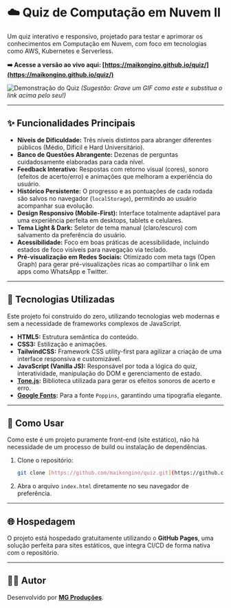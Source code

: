 # ☁️ Quiz de Computação em Nuvem II

Um quiz interativo e responsivo, projetado para testar e aprimorar os conhecimentos em Computação em Nuvem, com foco em tecnologias como AWS, Kubernetes e Serverless.

**➡️ Acesse a versão ao vivo aqui: [https://maikongino.github.io/quiz/](https://maikongino.github.io/quiz/)**

![Demonstração do Quiz](https://i.imgur.com/83907c1.gif)
*(Sugestão: Grave um GIF como este e substitua o link acima pelo seu!)*

---

## ✨ Funcionalidades Principais

-   **Níveis de Dificuldade:** Três níveis distintos para abranger diferentes públicos (Médio, Difícil e Hard Universitário).
-   **Banco de Questões Abrangente:** Dezenas de perguntas cuidadosamente elaboradas para cada nível.
-   **Feedback Interativo:** Respostas com retorno visual (cores), sonoro (efeitos de acerto/erro) e animações que melhoram a experiência do usuário.
-   **Histórico Persistente:** O progresso e as pontuações de cada rodada são salvos no navegador (`localStorage`), permitindo ao usuário acompanhar sua evolução.
-   **Design Responsivo (Mobile-First):** Interface totalmente adaptável para uma experiência perfeita em desktops, tablets e celulares.
-   **Tema Light & Dark:** Seletor de tema manual (claro/escuro) com salvamento da preferência do usuário.
-   **Acessibilidade:** Foco em boas práticas de acessibilidade, incluindo estados de foco visíveis para navegação via teclado.
-   **Pré-visualização em Redes Sociais:** Otimizado com meta tags (Open Graph) para gerar pré-visualizações ricas ao compartilhar o link em apps como WhatsApp e Twitter.

---

## 🚀 Tecnologias Utilizadas

Este projeto foi construído do zero, utilizando tecnologias web modernas e sem a necessidade de frameworks complexos de JavaScript.

-   **HTML5:** Estrutura semântica do conteúdo.
-   **CSS3:** Estilização e animações.
-   **TailwindCSS:** Framework CSS utility-first para agilizar a criação de uma interface responsiva e customizável.
-   **JavaScript (Vanilla JS):** Responsável por toda a lógica do quiz, interatividade, manipulação do DOM e gerenciamento de estado.
-   **[Tone.js](https://tonejs.github.io/):** Biblioteca utilizada para gerar os efeitos sonoros de acerto e erro.
-   **[Google Fonts](https://fonts.google.com/):** Para a fonte `Poppins`, garantindo uma tipografia elegante.

---

## 🔧 Como Usar

Como este é um projeto puramente front-end (site estático), não há necessidade de um processo de build ou instalação de dependências.

1.  Clone o repositório:
    ```bash
    git clone [https://github.com/maikongino/quiz.git](https://github.com/maikongino/quiz.git)
    ```
2.  Abra o arquivo `index.html` diretamente no seu navegador de preferência.

---

## 🌐 Hospedagem

O projeto está hospedado gratuitamente utilizando o **GitHub Pages**, uma solução perfeita para sites estáticos, que integra CI/CD de forma nativa com o repositório.

---

## 👨‍💻 Autor

Desenvolvido por **[MG Produções](https://portfoliomaikongino.web.app/)**.
